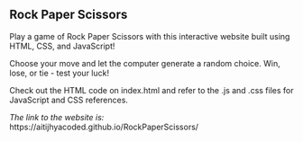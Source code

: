 <h2>Rock Paper Scissors</h2>
<p>Play a game of Rock Paper Scissors with this interactive website built using HTML, CSS, and JavaScript!</p>
<p>Choose your move and let the computer generate a random choice. Win, lose, or tie - test your luck! </p>
<p>Check out the HTML code on index.html and refer to the .js and .css files for JavaScript and CSS references.</p>
<p><i>The link to the website is:</i> https://aitijhyacoded.github.io/RockPaperScissors/</p>
